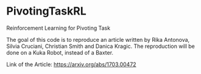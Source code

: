 # PivotingTaskRL
Reinforcement Learning for Pivoting Task

The goal of this code is to reproduce an article written by Rika Antonova, Silvia Cruciani, Christian Smith and Danica Kragic.
The reproduction will be done on a Kuka Robot, instead of a Baxter.

Link of the Article: https://arxiv.org/abs/1703.00472
